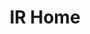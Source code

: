 ---
layout: github-project
title: IR Home
description: A Project to control the lights and fans of your home using an IR remote
img:
importance: 3
category: Robotics
tags: Robotics
related_publications: false
icons:
  - file: arduino/arduino-original.svg
    site: devicons
---